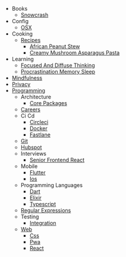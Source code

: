   - Books
    - [Snowcrash](./books/Snowcrash.md)
  - Config
    - [OSX](./config/OSX.md)
  - Cooking
    - [Recipes](./cooking/recipes/README.md)
      - [African Peanut Stew](./cooking/recipes/african-peanut-stew.md)
      - [Creamy Mushroom Asparagus Pasta](./cooking/recipes/creamy-mushroom-asparagus-pasta.md)
  - Learning
    - [Focused And Diffuse Thinking](./learning/focused-and-diffuse-thinking.md)
    - [Procrastination Memory Sleep](./learning/procrastination-memory-sleep.md)
  - [Mindfulness](./mindfulness.md)
  - [Privacy](./privacy.md)
  - [Programming](./programming/README.md)
    - Architecture
      - [Core Packages](./programming/architecture/core-packages.md)
    - [Careers](./programming/careers.md)
    - Ci Cd
      - [Circleci](./programming/ci-cd/circleci.md)
      - [Docker](./programming/ci-cd/docker.md)
      - [Fastlane](./programming/ci-cd/fastlane.md)
    - [Git](./programming/git.md)
    - [Hubspot](./programming/hubspot.md)
    - Interviews
      - [Senior Frontend React](./programming/interviews/senior-frontend-react.md)
    - Mobile
      - [Flutter](./programming/mobile/Flutter.md)
      - [Ios](./programming/mobile/ios.md)
    - Programming Languages
      - [Dart](./programming/programming-languages/dart.md)
      - [Elixir](./programming/programming-languages/elixir.md)
      - [Typescript](./programming/programming-languages/typescript.md)
    - [Regular Expressions](./programming/regular-expressions.md)
    - Testing
      - [Integration](./programming/testing/integration.md)
    - [Web](./programming/web/README.md)
      - [Css](./programming/web/css.md)
      - [Pwa](./programming/web/pwa.md)
      - [React](./programming/web/react.md)

